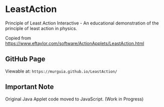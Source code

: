 # LeastAction

Principle of Least Action Interactive - An educational demonstration of the principle of least action in physics.

Copied from  https://www.eftaylor.com/software/ActionApplets/LeastAction.html

## GitHub Page

Viewable at:
`https://murguia.github.io/LeastAction/`

## Important Note

Original Java Applet code moved to JavaScript.  (Work in Progress)